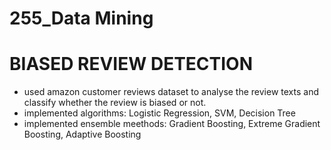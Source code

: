 # 255_Data Mining

# BIASED REVIEW DETECTION

- used amazon customer reviews dataset to analyse the review texts and classify whether the review is biased or not.
- implemented algorithms: Logistic Regression, SVM, Decision Tree
- implemented ensemble meethods: Gradient Boosting, Extreme Gradient Boosting, Adaptive Boosting
